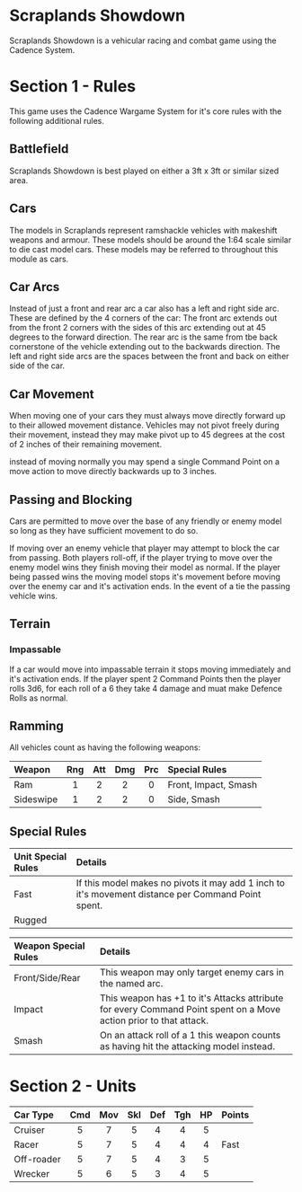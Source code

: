 Scraplands Showdown
===================

Scraplands Showdown is a vehicular racing and combat game using the Cadence System.

Section 1 - Rules
=================

This game uses the Cadence Wargame System for it's core rules with the following additional rules.

## Battlefield

Scraplands Showdown is best played on either a 3ft x 3ft or similar sized area.

## Cars

The models in Scraplands represent ramshackle vehicles with makeshift weapons and armour. These models should be around the 1:64 scale similar to die cast model cars. These models may be referred to throughout this module as cars.

## Car Arcs

Instead of just a front and rear arc a car also has a left and right side arc. These are defined by the 4 corners of the car: The front arc extends out from the front 2 corners with the sides of this arc extending out at 45 degrees to the forward direction. The rear arc is the same from tbe back cornerstone of the vehicle extending out to the backwards direction. The left and right side arcs are the spaces between the front and back on either side of the car.

## Car Movement

When moving one of your cars they must always move directly forward up to their allowed movement distance. Vehicles may not pivot freely during their movement, instead they may make pivot up to 45 degrees at the cost of 2 inches of their remaining movement.

instead of moving normally you may spend a single Command Point on a move action to move directly backwards up to 3 inches.

## Passing and Blocking 

Cars are permitted to move over the base of any friendly or enemy model so long as they have sufficient movement to do so.

If moving over an enemy vehicle that player may attempt to block the car from passing. Both players roll-off, if the player trying to move over the enemy model wins they finish moving their model as normal. If the player being passed wins the moving model stops it's movement before moving over the enemy car and it's activation ends. In the event of a tie the passing vehicle wins.

## Terrain

### Impassable

If a car would move into impassable terrain it stops moving immediately and it's activation ends. If the player spent 2 Command Points then the player rolls 3d6, for each roll of a 6 they take 4 damage and muat make Defence Rolls as normal.

## Ramming

All vehicles count as having the following weapons:

| Weapon    | Rng | Att | Dmg | Prc | Special Rules        |
| :-------- | :-: | :-: | :-: | :-: | :------------------- |
| Ram       |  1  |  2  |  2  |  0  | Front, Impact, Smash |
| Sideswipe |  1  |  2  |  2  |  0  | Side, Smash          |

## Special Rules

| Unit Special Rules | Details |
| :----------------- | :------ |
| Fast | If this model makes no pivots it may add 1 inch to it's movement distance per Command Point spent. |
| Rugged | 

| Weapon Special Rules | Details |
| :------------------- | :------ |
| Front/Side/Rear | This weapon may only target enemy cars in the named arc. |
| Impact | This weapon has +1 to it's Attacks attribute for every Command Point spent on a Move action prior to that attack. |
| Smash | On an attack roll of a 1 this weapon counts as having hit the attacking model instead. |

Section 2 - Units
=================

| Car Type      | Cmd | Mov | Skl | Def | Tgh | HP  | Points |
| :------------ | :-: | :-: | :-: | :-: | :-: | :-: | :----- |
| Cruiser       |  5  |  7  |  5  |  4  |  4  |  5  |        |
| Racer         |  5  |  7  |  5  |  4  |  4  |  4  | Fast   |
| Off-roader    |  5  |  7  |  5  |  4  |  3  |  5  |        |
| Wrecker       |  5  |  6  |  5  |  3  |  4  |  5  |        |